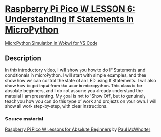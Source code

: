 # [Raspberry Pi Pico W LESSON 6: Understanding If Statements in MicroPython](https://www.youtube.com/watch?v=mS4YcJ0FcOU&list=PLGs0VKk2DiYz8js1SJog21cDhkBqyAhC5&index=6)

[MicroPython Simulation in Wokwi for VS Code](https://github.com/ikostan/pico/tree/master/WOKWI)

## Description

In this introductory video, I will show you how to do IF
Statements and conditionals in microPython. I will start
with simple examples, and then show how we can control the
state of an LED using If Statements. I will also show how
to get input from the user in micropython. This class is
for absolute beginners, and I do not assume you already
understand the material I am presenting. My goal is not to
'Show Off', but to genuinely teach you how you can do this
type of work and projects on your own. I will show all work
step-by-step, with clear instructions.

### Source material

[Raspberry Pi Pico W Lessons for Absolute Beginners](https://www.youtube.com/playlist?list=PLGs0VKk2DiYz8js1SJog21cDhkBqyAhC5)
by [Paul McWhorter](https://www.youtube.com/c/mcwhorpj/playlists)
